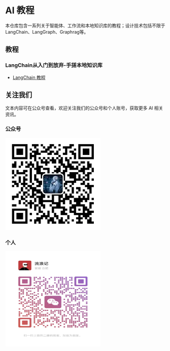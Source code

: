 # AI 教程

本仓库包含一系列关于智能体、工作流和本地知识库的教程；设计技术包括不限于LangChain、LangGraph、Graphrag等。

## 教程

### LangChain从入门到放弃-手搓本地知识库

*   [LangChain 教程](langchain/README.md)


## 关注我们

文本内容可在公众号查看，欢迎关注我们的公众号和个人账号，获取更多 AI 相关资讯。

### 公众号

<img src="images/公众号.jpg" width="300" height="290">


### 个人

<img src="images/个人二维码.jpg" width="300" height="300">